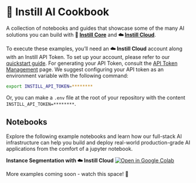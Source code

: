 # 📔 Instill AI Cookbook

A collection of notebooks and guides that showcase some of the many AI solutions you can build with **🔮 [Instill Core](https://github.com/instill-ai/instill-core)** and **☁️ [Instill Cloud](https://instill.tech/hub)**.

To execute these examples, you’ll need an **☁️ Instill Cloud** account along with an Instill API Token. To set up your account, please refer to our [quickstart guide](https://www.instill.tech/docs/quickstart). For generating your API Token, consult the [API Token Management](https://www.instill.tech/docs/core/token) page. We suggest configuring your API token as an environment variable with the following command:
```bash
export INSTILL_API_TOKEN=********
```
Or, you can make a `.env` file at the root of your repository with the content
`INSTILL_API_TOKEN=********`.

## Notebooks

Explore the following example notebooks and learn how our full-stack AI infrastructure can help you build and deploy real-world production-grade AI applications from the comfort of a jupyter notebook.

**Instance Segmentation with ☁️ Instill Cloud**
[![Open in Google
Colab](https://colab.research.google.com/assets/colab-badge.svg)](https://colab.research.google.com/github/instill-ai/cookbook/blob/main/examples/Instance_segmentation_stomavision.ipynb)

More examples coming soon - watch this space! 🚀
